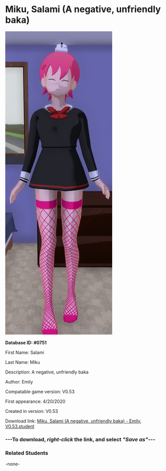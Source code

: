 # Miku, Salami (A negative, unfriendly baka)

<img src="../../Files/Images/Miku, Salami (A negative, unfriendly baka).png" title="Miku, Salami (A negative, unfriendly baka) - Emily, V0.53">

**Database ID: #0751**

First Name: Salami

Last Name: Miku

Description: A negative, unfriendly baka

Author: Emily

Compatable game version: V0.53

First appearance: 4/20/2020

Created in version: V0.53

Download link: <a href="https://raw.githubusercontent.com/Arbiter1223/Daigaku-Gurashi-Custom-Students/master/Files/Student%20Files/Miku%2C%20Salami%20(A%20negative%2C%20unfriendly%20baka)%20-%20Emily%2C%20V0.53.student">Miku, Salami (A negative, unfriendly baka) - Emily, V0.53.student</a>

### ---**To download, _right-click_ the link, and select _"Save as"_**---

### Related Students

-none-
